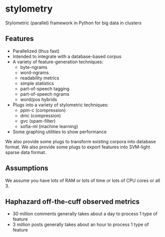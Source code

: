 # stylometry
Stylometric (parallel) framework in Python for big data in clusters

## Features
* Parallelized (thus fast)
* Intended to integrate with a database-based corpus
* A variety of feature-generation techniques:
  * byte-ngrams
  * word-ngrams
  * readability metrics
  * simple statistics
  * part-of-speech tagging
  * part-of-speech ngrams
  * word/pos hybrids
* Plugs into a variety of stylometric techniques:
  * ppm-c (compression)
  * dmc (compression)
  * gvc (spam-filter)
  * sofia-ml (machine learning)
* Some graphing utilities to show performance

We also provide some plugs to transform existing corpora into database format.
We also provide some plugs to export features into SVM-light sparse data format.

## Assumptions
We assume you have lots of RAM or lots of time or lots of CPU cores or all 3.

## Haphazard off-the-cuff observed metrics
* 30 million comments generally takes about a day to process 1 type of feature
* 3 million posts generally takes about an hour to process 1 type of feature
